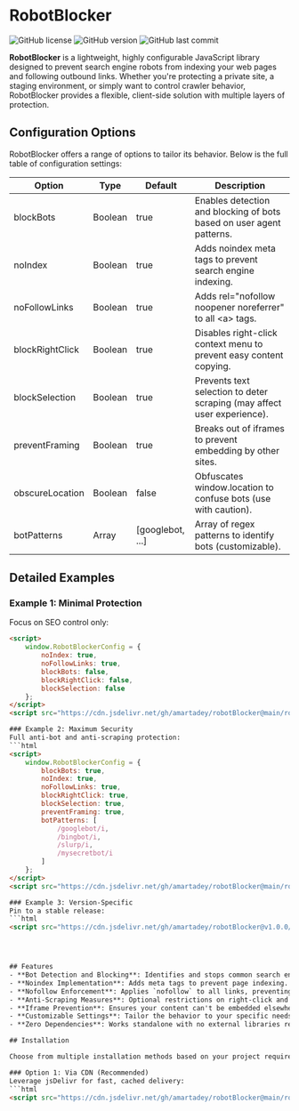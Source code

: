 # RobotBlocker

![GitHub license](https://img.shields.io/badge/license-MIT-blue.svg)
![GitHub version](https://img.shields.io/badge/version-1.0.0-green.svg)
![GitHub last commit](https://img.shields.io/github/last-commit/amartadey/robotBlocker)

**RobotBlocker** is a lightweight, highly configurable JavaScript library designed to prevent search engine robots from indexing your web pages and following outbound links. Whether you're protecting a private site, a staging environment, or simply want to control crawler behavior, RobotBlocker provides a flexible, client-side solution with multiple layers of protection.



## Configuration Options
RobotBlocker offers a range of options to tailor its behavior. Below is the full table of configuration settings:

| Option          | Type    | Default          | Description                                                             |
|-----------------|---------|------------------|-------------------------------------------------------------------------|
| blockBots       | Boolean | true             | Enables detection and blocking of bots based on user agent patterns.    |
| noIndex         | Boolean | true             | Adds noindex meta tags to prevent search engine indexing.               |
| noFollowLinks   | Boolean | true             | Adds rel="nofollow noopener noreferrer" to all &lt;a&gt; tags.          |
| blockRightClick | Boolean | true             | Disables right-click context menu to prevent easy content copying.      |
| blockSelection  | Boolean | true             | Prevents text selection to deter scraping (may affect user experience). |
| preventFraming  | Boolean | true             | Breaks out of iframes to prevent embedding by other sites.              |
| obscureLocation | Boolean | false            | Obfuscates window.location to confuse bots (use with caution).          |
| botPatterns     | Array   | [googlebot, ...] | Array of regex patterns to identify bots (customizable).                |


## Detailed Examples
### Example 1: Minimal Protection
Focus on SEO control only:
```html
<script>
    window.RobotBlockerConfig = {
        noIndex: true,
        noFollowLinks: true,
        blockBots: false,
        blockRightClick: false,
        blockSelection: false
    };
</script>
<script src="https://cdn.jsdelivr.net/gh/amartadey/robotBlocker@main/robotBlocker.js"></script>

### Example 2: Maximum Security
Full anti-bot and anti-scraping protection:
```html
<script>
    window.RobotBlockerConfig = {
        blockBots: true,
        noIndex: true,
        noFollowLinks: true,
        blockRightClick: true,
        blockSelection: true,
        preventFraming: true,
        botPatterns: [
            /googlebot/i,
            /bingbot/i,
            /slurp/i,
            /mysecretbot/i
        ]
    };
</script>
<script src="https://cdn.jsdelivr.net/gh/amartadey/robotBlocker@main/robotBlocker.js"></script>

### Example 3: Version-Specific
Pin to a stable release:
```html
<script src="https://cdn.jsdelivr.net/gh/amartadey/robotBlocker@v1.0.0/robotBlocker.js"></script>




## Features
- **Bot Detection and Blocking**: Identifies and stops common search engine bots.
- **Noindex Implementation**: Adds meta tags to prevent page indexing.
- **Nofollow Enforcement**: Applies `nofollow` to all links, preventing link juice transfer.
- **Anti-Scraping Measures**: Optional restrictions on right-click and text selection.
- **Iframe Prevention**: Ensures your content can't be embedded elsewhere.
- **Customizable Settings**: Tailor the behavior to your specific needs.
- **Zero Dependencies**: Works standalone with no external libraries required.

## Installation

Choose from multiple installation methods based on your project requirements.

### Option 1: Via CDN (Recommended)
Leverage jsDelivr for fast, cached delivery:
```html
<script src="https://cdn.jsdelivr.net/gh/amartadey/robotBlocker@main/robotBlocker.js"></script>
